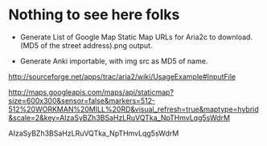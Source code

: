 # Nothing to see here folks

* Generate List of Google Map Static Map URLs for Aria2c to download. (MD5 of the street address).png output.

* Generate Anki importable, with img src as MD5 of name.

http://sourceforge.net/apps/trac/aria2/wiki/UsageExample#InputFile

http://maps.googleapis.com/maps/api/staticmap?size=600x300&sensor=false&markers=512-512%20WORKMAN%20MILL%20RD&visual_refresh=true&maptype=hybrid&scale=2&key=AIzaSyBZh3BSaHzLRuVQTka_NpTHmvLqg5sWdrM

AIzaSyBZh3BSaHzLRuVQTka_NpTHmvLqg5sWdrM

